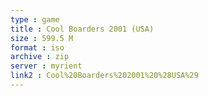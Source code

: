 ```yaml
---
type : game
title : Cool Boarders 2001 (USA)
size : 599.5 M
format : iso
archive : zip
server : myrient
link2 : Cool%20Boarders%202001%20%28USA%29
---
```

